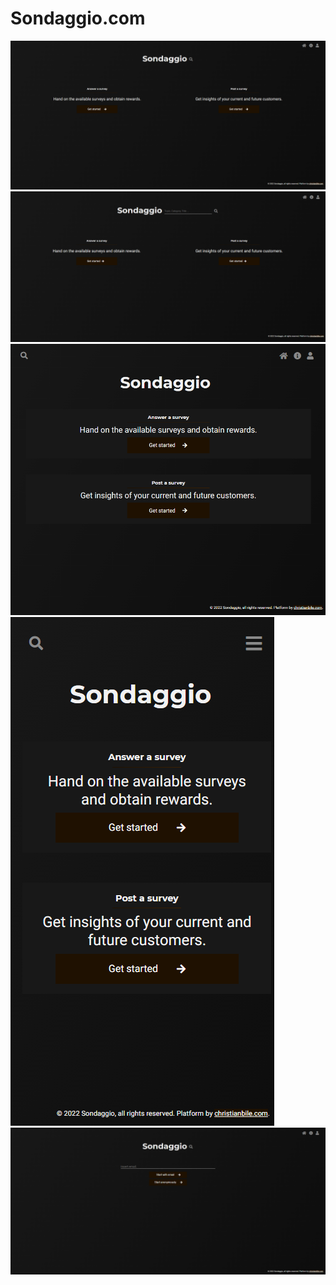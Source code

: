 # Sondaggio.com
![](screenshots/1.png)
![](screenshots/2.png)
![](screenshots/3.png)
![](screenshots/4.png)
![](screenshots/5.png)